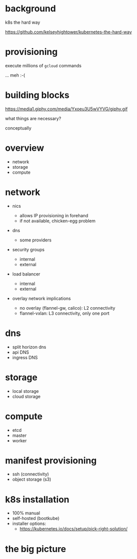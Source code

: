 # background

k8s the hard way

https://github.com/kelseyhightower/kubernetes-the-hard-way

# provisioning

execute millions of `gcloud` commands

... meh :-(

# building blocks

https://media1.giphy.com/media/Yxoeu3U5wVYVG/giphy.gif

what things are necessary?

conceptually

# overview

- network
- storage
- compute

# network

- nics
  - allows IP provisioning in forehand
  - if not available, chicken-egg problem

- dns
  - some providers

- security groups
  - internal
  - external

- load balancer
  - internal
  - external

- overlay network implications
  - no overlay (flannel-gw, calico): L2 connectivity
  - flannel-vxlan: L3 connectivity, only one port

# dns

- split horizon dns
- api DNS
- ingress DNS

# storage

- local storage
- cloud storage

# compute

- etcd
- master
- worker

# manifest provisioning

- ssh (connectivity)
- object storage (s3)

# k8s installation

- 100% manual
- self-hosted (bootkube)
- installer options:
   - https://kubernetes.io/docs/setup/pick-right-solution/

# the big picture
